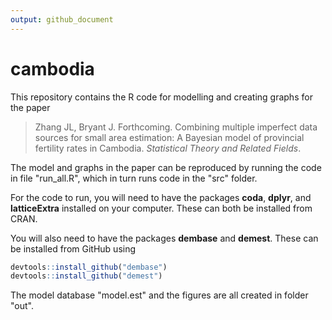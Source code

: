```yaml
---
output: github_document
---
```


<!-- README.md is generated from README.Rmd. Please edit that file -->


# cambodia

This repository contains the R code for modelling and creating graphs for the paper

> Zhang JL, Bryant J. Forthcoming. Combining multiple imperfect data sources for small area estimation: A Bayesian model of provincial fertility rates in Cambodia. *Statistical Theory and Related Fields*.

The model and graphs in the paper can be reproduced by running the code in file "run_all.R", which in turn runs code in the "src" folder.

For the code to run, you will need to have the packages **coda**, **dplyr**, and **latticeExtra** installed on your computer. These can both be installed from CRAN.

You will also need to have the packages **dembase** and **demest**. These can be installed from GitHub using
``` r
devtools::install_github("dembase")
devtools::install_github("demest")
```

The model database "model.est" and the figures are all created in folder "out".






